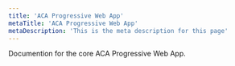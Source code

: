 ```yaml
---
title: 'ACA Progressive Web App'
metaTitle: 'ACA Progressive Web App'
metaDescription: 'This is the meta description for this page'
---
```


Documention for the core ACA Progressive Web App.
